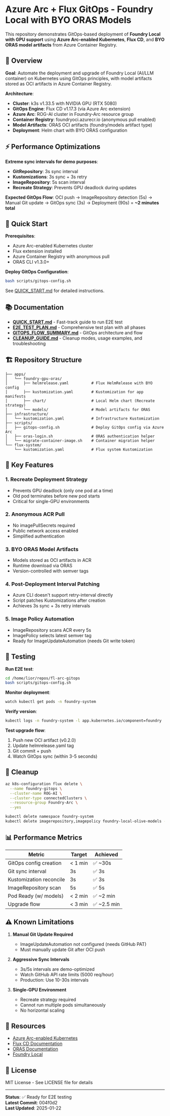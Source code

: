 # Azure Arc + Flux GitOps - Foundry Local with BYO ORAS Models

This repository demonstrates GitOps-based deployment of **Foundry Local with GPU support** using **Azure Arc-enabled Kubernetes**, **Flux CD**, and **BYO ORAS model artifacts** from Azure Container Registry.

## 🎯 Overview

**Goal**: Automate the deployment and upgrade of Foundry Local (AI/LLM container) on Kubernetes using GitOps principles, with model artifacts stored as OCI artifacts in Azure Container Registry.

**Architecture**:
- **Cluster**: k3s v1.33.5 with NVIDIA GPU (RTX 5080)
- **GitOps Engine**: Flux CD v1.17.3 (via Azure Arc extension)
- **Azure Arc**: ROG-AI cluster in Foundry-Arc resource group
- **Container Registry**: foundryoci.azurecr.io (anonymous pull enabled)
- **Model Artifacts**: ORAS OCI artifacts (foundry/models artifact type)
- **Deployment**: Helm chart with BYO ORAS configuration

## ⚡ Performance Optimizations

**Extreme sync intervals for demo purposes**:
- **GitRepository**: 3s sync interval
- **Kustomizations**: 3s sync + 3s retry
- **ImageRepository**: 5s scan interval
- **Recreate Strategy**: Prevents GPU deadlock during updates

**Expected GitOps Flow**: OCI push → ImageRepository detection (5s) → Manual Git update → GitOps sync (3s) → Deployment (90s) = **~2 minutes total**

## 🚀 Quick Start

**Prerequisites**:
- Azure Arc-enabled Kubernetes cluster
- Flux extension installed
- Azure Container Registry with anonymous pull
- ORAS CLI v1.3.0+

**Deploy GitOps Configuration**:
```bash
bash scripts/gitops-config.sh
```

See [QUICK_START.md](QUICK_START.md) for detailed instructions.

## 📚 Documentation

- **[QUICK_START.md](QUICK_START.md)** - Fast-track guide to run E2E test
- **[E2E_TEST_PLAN.md](E2E_TEST_PLAN.md)** - Comprehensive test plan with all phases
- **[GITOPS_FLOW_SUMMARY.md](GITOPS_FLOW_SUMMARY.md)** - GitOps architecture and flow
- **[CLEANUP_GUIDE.md](CLEANUP_GUIDE.md)** - Cleanup modes, usage examples, and troubleshooting

## 🏗️ Repository Structure

```
├── apps/
│   └── foundry-gpu-oras/
│       ├── helmrelease.yaml          # Flux HelmRelease with BYO config
│       ├── kustomization.yaml        # Kustomization for app manifests
│       ├── chart/                    # Local Helm chart (Recreate strategy)
│       └── models/                   # Model artifacts for ORAS
├── infrastructure/
│   └── kustomization.yaml            # Infrastructure Kustomization
├── scripts/
│   ├── gitops-config.sh              # Deploy GitOps config via Azure Arc
│   ├── oras-login.sh                 # ORAS authentication helper
│   └── migrate-container-image.sh    # Container migration helper
└── flux-system/
    └── kustomization.yaml            # Flux system Kustomization
```

## 🔧 Key Features

### 1. Recreate Deployment Strategy
- Prevents GPU deadlock (only one pod at a time)
- Old pod terminates before new pod starts
- Critical for single-GPU environments

### 2. Anonymous ACR Pull
- No imagePullSecrets required
- Public network access enabled
- Simplified authentication

### 3. BYO ORAS Model Artifacts
- Models stored as OCI artifacts in ACR
- Runtime download via ORAS
- Version-controlled with semver tags

### 4. Post-Deployment Interval Patching
- Azure CLI doesn't support retry-interval directly
- Script patches Kustomizations after creation
- Achieves 3s sync + 3s retry intervals

### 5. Image Policy Automation
- ImageRepository scans ACR every 5s
- ImagePolicy selects latest semver tag
- Ready for ImageUpdateAutomation (needs Git write token)

## 🧪 Testing

**Run E2E test**:
```bash
cd /home/lior/repos/fl-arc-gitops
bash scripts/gitops-config.sh
```

**Monitor deployment**:
```bash
watch kubectl get pods -n foundry-system
```

**Verify version**:
```bash
kubectl logs -n foundry-system -l app.kubernetes.io/component=foundry | grep "Tag:"
```

**Test upgrade flow**:
1. Push new OCI artifact (v0.2.0)
2. Update helmrelease.yaml tag
3. Git commit + push
4. Watch GitOps sync (within 3-5 seconds)

## 🧹 Cleanup

```bash
az k8s-configuration flux delete \
  --name foundry-gitops \
  --cluster-name ROG-AI \
  --cluster-type connectedClusters \
  --resource-group Foundry-Arc \
  --yes

kubectl delete namespace foundry-system
kubectl delete imagerepository,imagepolicy foundry-local-olive-models -n flux-system
```

## 📊 Performance Metrics

| Metric | Target | Achieved |
|--------|--------|----------|
| GitOps config creation | < 1 min | ✅ ~30s |
| Git sync interval | 3s | ✅ 3s |
| Kustomization reconcile | 3s | ✅ 3s |
| ImageRepository scan | 5s | ✅ 5s |
| Pod Ready (w/ models) | < 2 min | ✅ ~2 min |
| Upgrade flow | < 3 min | ✅ ~2.5 min |

## ⚠️ Known Limitations

1. **Manual Git Update Required**
   - ImageUpdateAutomation not configured (needs GitHub PAT)
   - Must manually update Git after OCI push
   
2. **Aggressive Sync Intervals**
   - 3s/5s intervals are demo-optimized
   - Watch GitHub API rate limits (5000 req/hour)
   - Production: Use 10-30s intervals

3. **Single-GPU Environment**
   - Recreate strategy required
   - Cannot run multiple pods simultaneously
   - No horizontal scaling

## 🔗 Resources

- [Azure Arc-enabled Kubernetes](https://docs.microsoft.com/azure/azure-arc/kubernetes/)
- [Flux CD Documentation](https://fluxcd.io/docs/)
- [ORAS Documentation](https://oras.land/)
- [Foundry Local](https://github.com/microsoft/foundry-local-k8s)

## 📝 License

MIT License - See LICENSE file for details

---

**Status**: ✅ Ready for E2E testing  
**Latest Commit**: 004f0d2  
**Last Updated**: 2025-01-22
